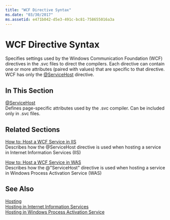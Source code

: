 ```yaml
---
title: "WCF Directive Syntax"
ms.date: "03/30/2017"
ms.assetid: e471b042-d5e3-491c-bc81-758655016a3a
---
```

# WCF Directive Syntax
Specifies settings used by the Windows Communication Foundation (WCF) directives in the .svc files to direct the compilers. Each directive can contain one or more attributes (paired with values) that are specific to that directive. WCF has only the [@ServiceHost](../../../../../docs/framework/configure-apps/file-schema/wcf-directive/servicehost.md) directive.  
  
## In This Section  
 [@ServiceHost](../../../../../docs/framework/configure-apps/file-schema/wcf-directive/servicehost.md)  
 Defines page-specific attributes used by the .svc compiler. Can be included only in .svc files.  
  
## Related Sections  
 [How to: Host a WCF Service in IIS](../../../../../docs/framework/wcf/feature-details/how-to-host-a-wcf-service-in-iis.md)  
 Describes how the @ServiceHost directive is used when hosting a service in Internet Information Services (IIS)  
  
 [How to: Host a WCF Service in WAS](../../../../../docs/framework/wcf/feature-details/how-to-host-a-wcf-service-in-was.md)  
 Describes how the @"ServiceHost" directive is used when hosting a service in Windows Process Activation Service (WAS)  
  
## See Also  
 [Hosting](../../../../../docs/framework/wcf/feature-details/hosting.md)  
 [Hosting in Internet Information Services](../../../../../docs/framework/wcf/feature-details/hosting-in-internet-information-services.md)  
 [Hosting in Windows Process Activation Service](../../../../../docs/framework/wcf/feature-details/hosting-in-windows-process-activation-service.md)

